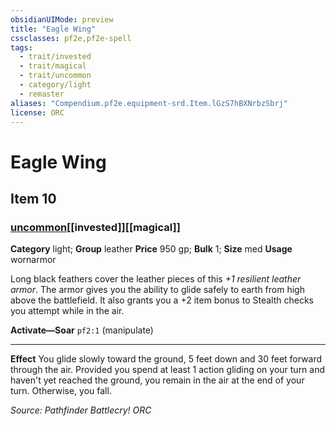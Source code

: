 ```yaml
---
obsidianUIMode: preview
title: "Eagle Wing"
cssclasses: pf2e,pf2e-spell
tags:
  - trait/invested
  - trait/magical
  - trait/uncommon
  - category/light
  - remaster
aliases: "Compendium.pf2e.equipment-srd.Item.lGzS7hBXNrbzSbrj"
license: ORC
---
```

# Eagle Wing
## Item 10
### [uncommon](uncommon "Uncommon Rarity Trait")[[invested]][[magical]]

**Category** light; **Group** leather
**Price** 950 gp; 
**Bulk** 1; **Size** med
**Usage** wornarmor

Long black feathers cover the leather pieces of this _+1 resilient leather armor_. The armor gives you the ability to glide safely to earth from high above the battlefield. It also grants you a +2 item bonus to Stealth checks you attempt while in the air.

**Activate—Soar** `pf2:1` (manipulate)

* * *

**Effect** You glide slowly toward the ground, 5 feet down and 30 feet forward through the air. Provided you spend at least 1 action gliding on your turn and haven't yet reached the ground, you remain in the air at the end of your turn. Otherwise, you fall.

*Source: Pathfinder Battlecry!*
*ORC*